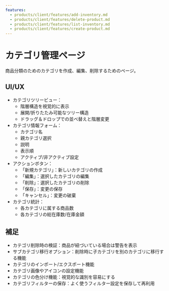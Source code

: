 ```yaml
---
features:
  - products/client/features/add-inventory.md
  - products/client/features/delete-product.md
  - products/client/features/list-inventory.md
  - products/client/features/create-product.md
---
```


# カテゴリ管理ページ

商品分類のためのカテゴリを作成、編集、削除するためのページ。

## UI/UX

- カテゴリツリービュー：
  - 階層構造を視覚的に表示
  - 展開/折りたたみ可能なツリー構造
  - ドラッグ＆ドロップでの並べ替えと階層変更
- カテゴリ情報フォーム：
  - カテゴリ名
  - 親カテゴリ選択
  - 説明
  - 表示順
  - アクティブ/非アクティブ設定
- アクションボタン：
  - 「新規カテゴリ」：新しいカテゴリの作成
  - 「編集」：選択したカテゴリの編集
  - 「削除」：選択したカテゴリの削除
  - 「保存」：変更の保存
  - 「キャンセル」：変更の破棄
- カテゴリ統計：
  - 各カテゴリに属する商品数
  - 各カテゴリの総在庫数/在庫金額

## 補足

- カテゴリ削除時の検証：商品が紐づいている場合は警告を表示
- サブカテゴリ移行オプション：削除時に子カテゴリを別のカテゴリに移行する機能
- カテゴリのインポート/エクスポート機能
- カテゴリ画像やアイコンの設定機能
- カテゴリの色分け機能：視覚的な識別を容易にする
- カテゴリフィルターの保存：よく使うフィルター設定を保存して再利用
